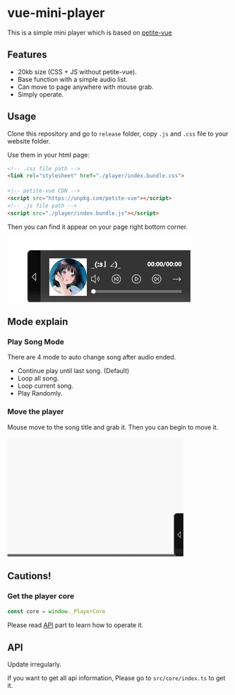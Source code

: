 # vue-mini-player

This is a simple mini player which is based on [petite-vue](https://github.com/vuejs/petite-vue)

## Features

- 20kb size (CSS + JS without petite-vue).
- Base function with a simple audio list.
- Can move to page anywhere with mouse grab.
- Simply operate.

## Usage

Clone this repository and go to `release` folder, copy `.js` and `.css` file to your website folder.

Use them in your html page:

```html
<!-- .css file path -->
<link rel="stylesheet" href="./player/index.bundle.css">

<!-- petite-vue CDN -->
<script src="https://unpkg.com/petite-vue"></script>
<!-- .js file path -->
<script src="./player/index.bundle.js"></script>
```

Then you can find it appear on your page right bottom corner.

![](docs/1.jpg)

## Mode explain

### Play Song Mode

There are 4 mode to auto change song after audio ended.

- Continue play until last song. (Default)
- Loop all song.
- Loop current song.
- Play Randomly.

### Move the player

Mouse move to the song title and grab it. Then you can begin to move it.

![](docs/grab.gif)

## Cautions!

### Get the player core

```js
const core = window._PlayerCore
```

Please read [API](#API) part to learn how to operate it.

## API

Update irregularly.

If you want to get all api information, Please go to `src/core/index.ts` to get it.
